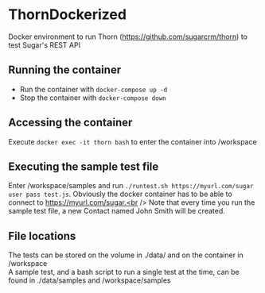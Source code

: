 # ThornDockerized
Docker environment to run Thorn (https://github.com/sugarcrm/thorn) to test Sugar's REST API

## Running the container
* Run the container with `docker-compose up -d`
* Stop the container with `docker-compose down`

## Accessing the container
Execute `docker exec -it thorn bash` to enter the container into /workspace <br />

## Executing the sample test file
Enter /workspace/samples and run `./runtest.sh https://myurl.com/sugar user pass test.js`. Obviously the docker container has to be able to connect to https://myurl.com/sugar.<br />
Note that every time you run the sample test file, a new Contact named John Smith will be created.

## File locations
The tests can be stored on the volume in ./data/ and on the container in /workspace<br />
A sample test, and a bash script to run a single test at the time, can be found in ./data/samples and /workspace/samples<br />
